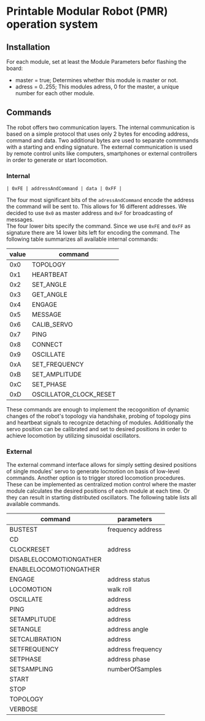 # Printable Modular Robot (PMR) operation system

## Installation
For each module, set at least the Module Parameters befor flashing the board:
- master = true; Determines whether this module is master or not.
- adress = 0..255; This modules adress, 0 for the master, a unique number for each other module.

## Commands
The robot offers two communication layers. The internal communication is based on a simple protocol that uses only 2 bytes for encoding address, command and data. Two additional bytes are used to separate commmands with a starting and ending signature. The external communication is used by remote control units like computers, smartphones or external controllers in order to generate or start locomotion.

### Internal

`| 0xFE | addressAndCommand | data | 0xFF |`

The four most significant bits of the `adressAndCommand` encode the address the command will be sent to. This allows for 16 different addresses. We decided to use `0x0` as master address and `0xF` for broadcasting of messages.  
The four lower bits specify the command. Since we use `0xFE` and `0xFF` as signature there are 14 lower bits left for encoding the command. The following table summarizes all available internal commands:

value | command
--- | ---
0x0 | TOPOLOGY
0x1 | HEARTBEAT
0x2 | SET_ANGLE
0x3 | GET_ANGLE
0x4 | ENGAGE
0x5 | MESSAGE
0x6 | CALIB_SERVO
0x7 | PING
0x8 | CONNECT
0x9 | OSCILLATE
0xA | SET_FREQUENCY
0xB | SET_AMPLITUDE
0xC | SET_PHASE
0xD | OSCILLATOR_CLOCK_RESET

These commands are enough to implement the recogonition of dynamic changes of the robot's topology via handshake,  probing of topology pins and heartbeat signals to recognize detaching of modules. Additionally the servo position can be calibrated and set to desired positions in order to achieve locomotion by utilizing sinusoidal oscillators.

### External
The external command interface allows for simply setting desired positions of single modules' servo to generate locmotion on basis of low-level commands. Another option is to trigger stored locomotion procedures. These can be implemented as centralized motion control where the master module calculates the desired positions of each module at each time. Or they can result in starting distributed oscillators. The following table lists all available commands.

command | parameters
--- | ---
BUSTEST|frequency address
CD|
CLOCKRESET|address
DISABLELOCOMOTIONGATHER|
ENABLELOCOMOTIONGATHER|
ENGAGE|address status
LOCOMOTION|walk roll
OSCILLATE|address
PING|address
SETAMPLITUDE|address
SETANGLE|address angle
SETCALIBRATION|address
SETFREQUENCY|address frequency
SETPHASE|address phase
SETSAMPLING|numberOfSamples
START|
STOP|
TOPOLOGY|
VERBOSE|
